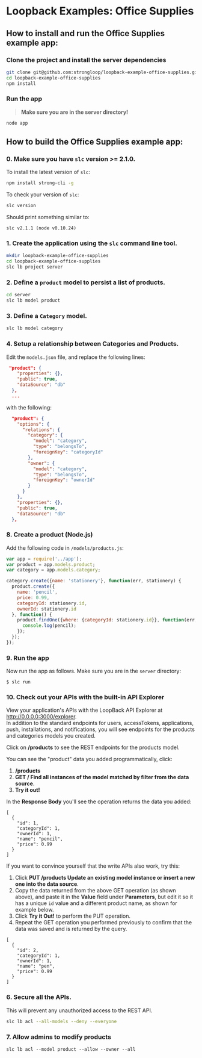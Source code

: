 # Loopback Examples: Office Supplies

## How to install and run the Office Supplies example app:

### Clone the project and install the server dependencies

```sh
git clone git@github.com:strongloop/loopback-example-office-supplies.git
cd loopback-example-office-supplies
npm install
```

### Run the app

> **Make sure you are in the server directory!**

```sh
node app
```

## How to build the Office Supplies example app:

### 0. Make sure you have `slc` version **>= 2.1.0**.

To install the latest version of `slc`:

```sh
npm install strong-cli -g
```

To check your version of `slc`:

```sh
slc version
```

Should print something similar to:

```
slc v2.1.1 (node v0.10.24)
```

### 1. Create the application using the `slc` command line tool.

```sh
mkdir loopback-example-office-supplies
cd loopback-example-office-supplies
slc lb project server
```

### 2. Define a `product` model to persist a list of products.

```sh
cd server
slc lb model product
```

### 3. Define a `Category` model.

```sh
slc lb model category
```

### 4. Setup a relationship between Categories and Products.

Edit the `models.json` file, and replace the following lines:
```JSON
 "product": { 
    "properties": {},
    "public": true,
    "dataSource": "db"
  },
  ...
```
with the following:

```JSON
  "product": { 
    "options": {
      "relations": {
        "category": {
          "model": "category",
          "type": "belongsTo",
          "foreignKey": "categoryId"
        },
        "owner": {
          "model": "category",
          "type": "belongsTo",
          "foreignKey": "ownerId"
        }
      }
    },
    "properties": {},
    "public": true,
    "dataSource": "db"
  },
```

### 8. Create a product (Node.js)

Add the following code in `/models/products.js`:

```js
var app = require('../app');
var product = app.models.product;
var category = app.models.category;

category.create({name: 'stationery'}, function(err, stationery) {
  product.create({
    name: 'pencil',
    price: 0.99,
    categoryId: stationery.id,
    ownerId: stationery.id
  }, function() {
    product.findOne({where: {categoryId: stationery.id}}, function(err, pencil) {
      console.log(pencil);
    });
  });
});
```

### 9. Run the app

Now run the app as follows.  Make sure you are in the `server` directory:

```
$ slc run
```

### 10. Check out your APIs with the built-in API Explorer

View your application's APIs with the LoopBack API Explorer at http://0.0.0.0:3000/explorer.  
In addition to the standard endpoints for users, accessTokens, applications, push, installations, and notifications, you will see endpoints for the products and categories models you created.

Click on **/products** to see the REST endpoints for the products model.

You can see the "product" data you added programmatically, click:
 1.  **/products**
 2. **GET / Find all instances of the model matched by filter from the data source**.
 3. **Try it out!**

In the **Response Body** you'll see the operation returns the data you added:

```
[
  {
    "id": 1,
    "categoryId": 1,
    "ownerId": 1,
    "name": "pencil",
    "price": 0.99
  }
]
```

If you want to convince yourself that the write APIs also work, try this:

 1. Click **PUT /products Update an existing model instance or insert a new one into the data source**.
 2. Copy the data returned from the above GET operation (as shown above), and paste it in the **Value** field under **Parameters**, but edit it so it has a unique `id` value and a different product name, as shown for example below.
 3. Click **Try it Out!** to perform the PUT operation.
 4. Repeat the GET operation you performed previously to confirm that the data was saved and is returned by the query.

```
[
  {
    "id": 2,
    "categoryId": 1,
    "ownerId": 1,
    "name": "pen",
    "price": 0.99
  }
]
```

### 6. Secure all the APIs.

This will prevent any unauthorized access to the REST API.

```sh
slc lb acl --all-models --deny --everyone
```

### 7. Allow admins to modify products

```
slc lb acl --model product --allow --owner --all
````
